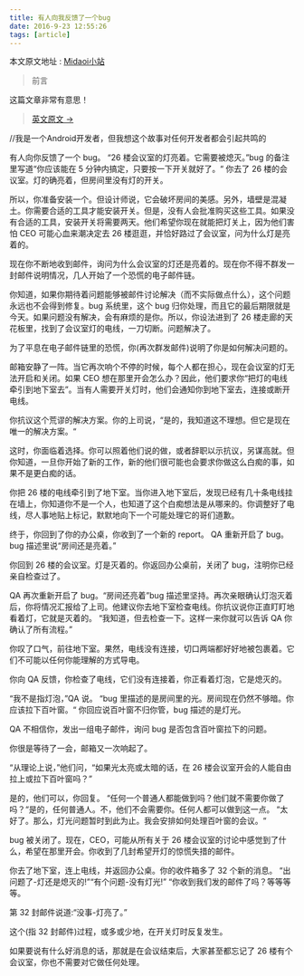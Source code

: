 ```yaml
---
title: 有人向我反馈了一个bug
date: 2016-9-23 12:55:26
tags: [article]
---
```

本文原文地址 : [Midaoi小站](http://www.midaoi.com/2015/08/28/bug/)
>前言

这篇文章非常有意思！

> [英文原文 →](http://www.reddit.com/r/ProgrammerHumor/comments/2spd2s/when_someone_gives_you_a_bug_long/)

<!--more-->
//我是一个Android开发者，但我想这个故事对任何开发者都会引起共鸣的

有人向你反馈了一个 bug。 “26 楼会议室的灯亮着。它需要被熄灭。”bug 的备注里写道“你应该能在 5 分钟内搞定，只要按一下开关就好了。“ 你去了 26 楼的会议室。灯的确亮着，但房间里没有灯的开关。

所以，你准备安装一个。但设计师说，它会破坏房间的美感。另外，墙壁是混凝土。你需要合适的工具才能安装开关。但是，没有人会批准购买这些工具。如果没有合适的工具，安装开关将需要两天。他们希望你现在就能把灯关上，因为他们害怕 CEO 可能心血来潮决定去 26 楼逛逛，并恰好路过了会议室，问为什么灯是亮着的。

现在你不断地收到邮件，询问为什么会议室的灯还是亮着的。现在你不得不群发一封邮件说明情况，几人开始了一个恐慌的电子邮件链。

你知道，如果你期待着问题能够被邮件讨论解决（而不实际做点什么），这个问题永远也不会得到修复。bug 系统里，这个 bug 归你处理，而且它的最后期限就是今天。如果问题没有解决，会有麻烦的是你。所以，你设法进到了 26 楼走廊的天花板里，找到了会议室灯的电线，一刀切断。问题解决了。

为了平息在电子邮件链里的恐慌，你(再次群发邮件)说明了你是如何解决问题的。

邮箱安静了一阵。当它再次响个不停的时候，每个人都在担心，现在会议室的灯无法开启和关闭。如果 CEO 想在那里开会怎么办？因此，他们要求你“把灯的电线牵引到地下室去”。当有人需要开关灯时，他们会通知你到地下室去，连接或断开电线。

你抗议这个荒谬的解决方案。你的上司说，“是的，我知道这不理想。但它是现在唯一的解决方案。“

这时，你面临着选择。你可以照着他们说的做，或者辞职以示抗议，另谋高就。但你知道，一旦你开始了新的工作，新的他们很可能也会要求你做这么白痴的事，如果不是更白痴的话。

你把 26 楼的电线牵引到了地下室。当你进入地下室后，发现已经有几十条电线挂在墙上，你知道你不是一个人，也知道了这个白痴想法是从哪来的。你调整好了电线，尽人事地贴上标记，默默地向下一个可能处理它的哥们道歉。

终于，你回到了你的办公桌，你收到了一个新的 report。 QA 重新开启了 bug。bug 描述里说“房间还是亮着。”

你回到 26 楼的会议室。灯是灭着的。你返回办公桌前，关闭了 bug，注明你已经亲自检查过了。

QA 再次重新开启了 bug。“房间还亮着”bug 描述里坚持。再次亲眼确认灯泡灭着后，你将情况汇报给了上司。他建议你去地下室检查电线。你抗议说你正直盯盯地看着灯，它就是灭着的。 “我知道，但去检查一下。这样一来你就可以告诉 QA 你确认了所有流程。”

你叹了口气，前往地下室。果然，电线没有连接，切口两端都好好地被包裹着。它们不可能以任何你能理解的方式导电。

你向 QA 反馈，你检查了电线，它们没有连接着，你正看着灯泡，它是熄灭的。

“我不是指灯泡，”QA 说。 “bug 里描述的是房间里的光。房间现在仍然不够暗。你应该拉下百叶窗。“
你回应说百叶窗不归你管，bug 描述的是灯光。

QA 不相信你，发出一组电子邮件，询问 bug 是否包含百叶窗拉下的问题。

你很是等待了一会，邮箱又一次响起了。

“从理论上说，”他们问，“如果光太亮或太暗的话，在 26 楼会议室开会的人能自由拉上或拉下百叶窗吗？”

是的，他们可以，你回复。 “任何一个普通人都能做到吗？他们就不需要你做了吗？“是的，任何普通人。不，他们不会需要你。任何人都可以做到这一点。 “太好了。那么，灯光问题暂时到此为止。我会安排如何处理百叶窗的会议。“

bug 被关闭了。现在，CEO，可能从所有关于 26 楼会议室的讨论中感觉到了什么，希望在那里开会。你收到了几封希望开灯的惊慌失措的邮件。

你去了地下室，连上电线，并返回办公桌。你的收件箱多了 32 个新的消息。 “出问题了-灯还是熄灭的!”“有个问题-没有灯光!” “你收到我们发的邮件了吗？等等等等。

第 32 封邮件说道:“没事-灯亮了。”

这个(指 32 封邮件)过程，或多或少地，在开关灯时反复发生。

如果要说有什么好消息的话，那就是在会议结束后，大家甚至都忘记了 26 楼有个会议室，你也不需要对它做任何处理。


